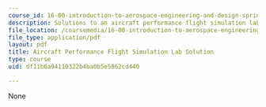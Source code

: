 ```yaml
---
course_id: 16-00-introduction-to-aerospace-engineering-and-design-spring-2003
description: Solutions to an aircraft performance flight simulation lab assignment.
file_location: /coursemedia/16-00-introduction-to-aerospace-engineering-and-design-spring-2003/df11b6a94110322b4ba0b5e5862cd440_PS3sol.pdf
file_type: application/pdf
layout: pdf
title: Aircraft Performance Flight Simulation Lab Solution
type: course
uid: df11b6a94110322b4ba0b5e5862cd440

---
```

None